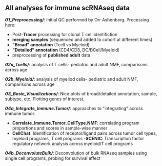 ## All analyses for immune scRNAseq data

***01_Preprocessing/***: Initial QC performed by Orr Ashenberg. Processing here: 
  - Post-**Tracer** processing for clonal T cell identifiction
  - **merging samples** (sequenced and added to cohort at different times)
  - **"Broad" annotation** (Tcell vs Myeloid)
  - **"Detailed" annotation** (CD4/CD8, DC/BCell/Myeloid)
  - preprocessing of **published adult** data
 
***02a_Tcells/***: analysis of T cells- pediatric and adult NMF, comparisons across age

***02b_Myeloid/***: analysis of myeliod cells- pediatric and adult NMF, comparisons across age

***03_Basic_Visualizations/***: Nice plots of broad/detailed annotation, sample, subtype, etc. Plotting genes of interest.

***04a_Integrate_Immune.Tumor/***: approaches to "integrating" across immune tumor:
  - **Correlate_Immune.Tumor_CellType.NMF**: correlating program proportions and scores in sample-wise manner
  - **CellChat**: Identification of receptor/ligand pairs across tumor cell types, myeloid programs, T cell programs
  -**SCENIC**: Transcription factor regulatory network analysis across myeloid/T cell programs

***04b_DeconvoluteBulk/***: Deconvolution of bulk RNAseq samples using single cell programs, probing for survival effect 

